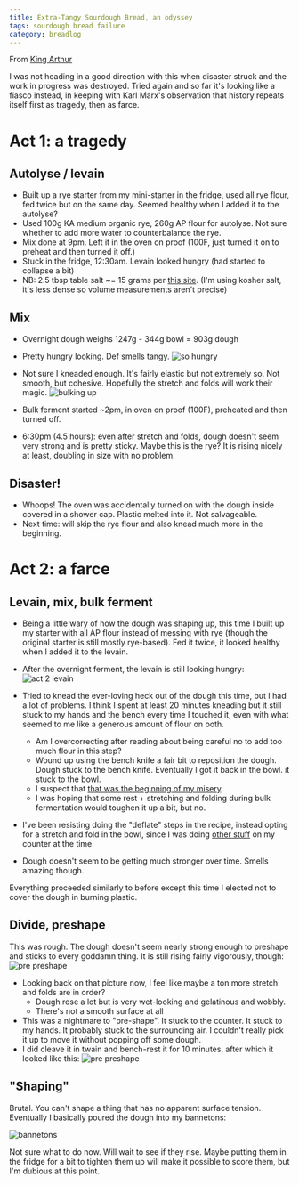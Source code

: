 ```yaml
---
title: Extra-Tangy Sourdough Bread, an odyssey
tags: sourdough bread failure
category: breadlog
---
```


From [King Arthur](https://www.kingarthurbaking.com/recipes/extra-tangy-sourdough-bread-recipe)

I was not heading in a good direction with this when disaster struck and the work in progress was destroyed. Tried again and so far it's looking like a fiasco instead, in keeping with Karl Marx's observation that history repeats itself first as tragedy, then as farce.

# Act 1: a tragedy

## Autolyse / levain
- Built up a rye starter from my mini-starter in the fridge, used all rye flour, fed twice but on the same day. Seemed healthy when I added it to the autolyse?
- Used 100g KA medium organic rye, 260g AP flour for autolyse. Not sure whether to add more water to counterbalance the rye.
- Mix done at 9pm. Left it in the oven on proof (100F, just turned it on to preheat and then turned it off.)
- Stuck in the fridge, 12:30am. Levain looked hungry (had started to collapse a bit)
- NB: 2.5 tbsp table salt ~= 15 grams per [this site](https://coolconversion.com/cooking-volume-weight/2.5~tsp~of~table+salt~to~gram). (I'm using kosher salt, it's less dense so volume measurements aren't precise)
## Mix
- Overnight dough weighs 1247g - 344g bowl = 903g dough
- Pretty hungry looking. Def smells tangy.
  ![so hungry](../images/full/2024-03-13/act-1-lev-collapse.jpg)

- Not sure I kneaded enough. It's fairly elastic but not extremely so. Not smooth, but cohesive. Hopefully the stretch and folds will work their magic.
  ![bulking up](../images/full/2024-03-13/act-1-bulk.jpg)

- Bulk ferment started ~2pm, in oven on proof (100F), preheated and then turned off.
- 6:30pm (4.5 hours): even after stretch and folds, dough doesn't seem very strong and is pretty sticky. Maybe this is the rye? It is rising nicely at least, doubling in size with no problem.
## Disaster!
- Whoops! The oven was accidentally turned on with the dough inside covered in a shower cap. Plastic melted into it. Not salvageable.
- Next time: will skip the rye flour and also knead much more in the beginning.

# Act 2: a farce

## Levain, mix, bulk ferment

- Being a little wary of how the dough was shaping up, this time I built up my starter with all AP flour instead of messing with rye (though the original starter is still mostly rye-based). Fed it twice, it looked healthy when I added it to the levain.
- After the overnight ferment, the levain is still looking hungry:
  ![act 2 levain](../images/full/2024-03-13/act-2-levain.jpg)
- Tried to knead the ever-loving heck out of the dough this time, but I had a lot of problems. I think I spent at least 20 minutes kneading but it still stuck to my hands and the bench every time I touched it, even with what seemed to me like a generous amount of flour on both.
  - Am I overcorrecting after reading about being careful no to add too much flour in this step?
  - Wound up using the bench knife a fair bit to reposition the dough. Dough stuck to the bench knife. Eventually I got it back in the bowl. it stuck to the bowl.
  - I suspect that [that was the beginning of my misery](https://www.youtube.com/watch?v=TArPsHYj5Yc).
  - I was hoping that some rest + stretching and folding during bulk fermentation would toughen it up a bit, but no.


- I've been resisting doing the "deflate" steps in the recipe, instead opting for a stretch and fold in the bowl, since I was doing [other stuff](2024-03-15-gluten-free-lemon-cookies.md) on my counter at the time.
- Dough doesn't seem to be getting much stronger over time. Smells amazing though.

Everything proceeded similarly to before except this time I elected not to cover the dough in burning plastic.

## Divide, preshape

This was rough. The dough doesn't seem nearly strong enough to preshape and sticks to every goddamn thing. It is still rising fairly vigorously, though:
![pre preshape](../images/full/2024-03-13/act-2-pre-preshape.jpg)

- Looking back on that picture now, I feel like maybe a ton more stretch and folds are in order?
  - Dough rose a lot but is very wet-looking and gelatinous and wobbly.
  - There's not a smooth surface at all
- This was a nightmare to "pre-shape". It stuck to the counter. It stuck to my hands. It probably stuck to the surrounding air. I couldn't really pick it up to move it without popping off some dough.
- I did cleave it in twain and bench-rest it for 10 minutes, after which it looked like this:
  ![pre preshape](../images/full/2024-03-13/act-2-preshape.jpg)

## "Shaping"

Brutal. You can't shape a thing that has no apparent surface tension. Eventually I basically poured the dough into my bannetons:

![bannetons](../images/full/2024-03-13/act-2-bannetons.jpg)

Not sure what to do now. Will wait to see if they rise. Maybe putting them in the fridge for a bit to tighten them up will make it possible to score them, but I'm dubious at this point.